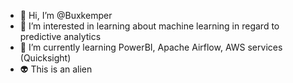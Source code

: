 - 👋 Hi, I’m @Buxkemper
- 👀 I’m interested in learning about machine learning in regard to predictive analytics
- 🌱 I’m currently learning PowerBI, Apache Airflow, AWS services (Quicksight)
- 👽 This is an alien

<!---
Buxkemper is a ✨ special ✨ repository because its `README.md` (this file) appears on your GitHub profile.
You can click the Preview link to take a look at your changes.
--->
